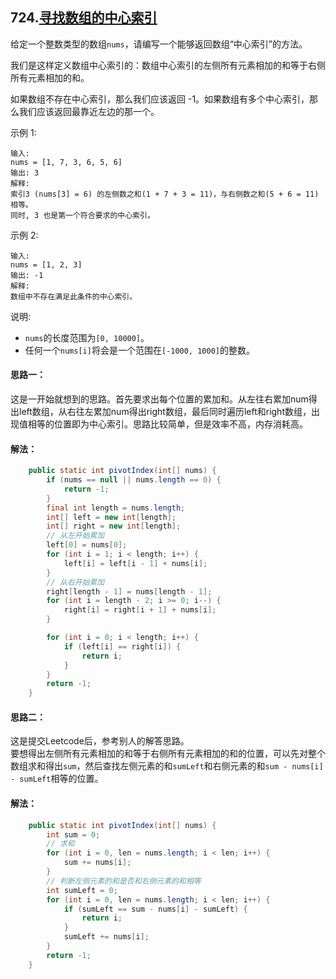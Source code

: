 ## 724.[寻找数组的中心索引](https://leetcode-cn.com/problems/find-pivot-index/)
给定一个整数类型的数组`nums`，请编写一个能够返回数组“中心索引”的方法。

我们是这样定义数组中心索引的：数组中心索引的左侧所有元素相加的和等于右侧所有元素相加的和。

如果数组不存在中心索引，那么我们应该返回 -1。如果数组有多个中心索引，那么我们应该返回最靠近左边的那一个。

示例 1:
```
输入: 
nums = [1, 7, 3, 6, 5, 6]
输出: 3
解释: 
索引3 (nums[3] = 6) 的左侧数之和(1 + 7 + 3 = 11)，与右侧数之和(5 + 6 = 11)相等。
同时, 3 也是第一个符合要求的中心索引。
```
示例 2:
```
输入: 
nums = [1, 2, 3]
输出: -1
解释: 
数组中不存在满足此条件的中心索引。
```
说明:

* `nums`的长度范围为`[0, 10000]`。
* 任何一个`nums[i]`将会是一个范围在`[-1000, 1000]`的整数。

#### 思路一：
这是一开始就想到的思路。首先要求出每个位置的累加和。从左往右累加num得出left数组，从右往左累加num得出right数组，最后同时遍历left和right数组，出现值相等的位置即为中心索引。思路比较简单，但是效率不高，内存消耗高。

#### 解法：
```Java
    public static int pivotIndex(int[] nums) {
        if (nums == null || nums.length == 0) {
            return -1;
        }
        final int length = nums.length;
        int[] left = new int[length];
        int[] right = new int[length];
        // 从左开始累加
        left[0] = nums[0];
        for (int i = 1; i < length; i++) {
            left[i] = left[i - 1] + nums[i];
        }
        // 从右开始累加
        right[length - 1] = nums[length - 1];
        for (int i = length - 2; i >= 0; i--) {
            right[i] = right[i + 1] + nums[i];
        }

        for (int i = 0; i < length; i++) {
            if (left[i] == right[i]) {
                return i;
            }
        }
        return -1;
    }
```

#### 思路二：
这是提交Leetcode后，参考别人的解答思路。  
要想得出左侧所有元素相加的和等于右侧所有元素相加的和的位置，可以先对整个数组求和得出`sum`，然后查找左侧元素的和`sumLeft`和右侧元素的和`sum - nums[i] - sumLeft`相等的位置。

#### 解法：
```Java
    public static int pivotIndex(int[] nums) {
        int sum = 0;
        // 求和
        for (int i = 0, len = nums.length; i < len; i++) {
            sum += nums[i];
        }
        // 判断左侧元素的和是否和右侧元素的和相等
        int sumLeft = 0;
        for (int i = 0, len = nums.length; i < len; i++) {
            if (sumLeft == sum - nums[i] - sumLeft) {
                return i;
            }
            sumLeft += nums[i];
        }
        return -1;
    }
```